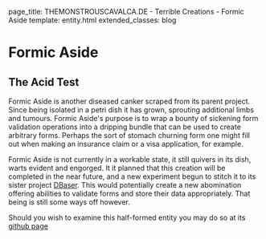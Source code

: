 page_title: THEMONSTROUSCAVALCA.DE - Terrible Creations - Formic Aside
template: entity.html
extended_classes: blog

# Formic Aside
## The Acid Test

Formic Aside is another diseased canker scraped from its parent project. Since being isolated in a petri dish it has grown, sprouting additional limbs and tumours.  Formic Aside's purpose is to wrap a bounty of sickening form validation operations into a dripping bundle that can be used to create arbitrary forms. Perhaps the sort of stomach churning form one might fill out when making an insurance claim or a visa application, for example.

Formic Aside is not currently in a workable state, it still quivers in its dish, warts evident and engorged.  It it planned that this creation will be completed in the near future, and a new experiment begun to stitch it to its sister project [DBaser](/terrible-creations/dbaser). This would potentially create a new abomination offering abilities to validate forms and store their data appropriately.  That being is still some ways off however.

Should you wish to examine this half-formed entity you may do so at its [github page](https://github.com/FatConan/formic-acid)
